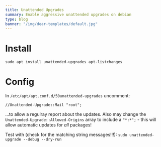 ```yaml
---
title: Unattended Upgrades
summary: Enable aggressive unattended upgrades on debian
type: blog
banner: "/img/dear-templates/default.jpg"
---
```


# Install #
```
sudo apt install unattended-upgrades apt-listchanges
```

# Config #
In `/etc/apt/apt.conf.d/50unattended-upgrades` uncomment:
```
//Unattended-Upgrade::Mail "root";
```
...to allow a regulray report about the updates. Also may change the `Unattended-Upgrade::Allowed-Origins` array to include a `"*:*";` - this will allow automatic updates for _all_ packages!

Test with (check for the matching string messages!!!): `sudo unattended-upgrade --debug --dry-run`
